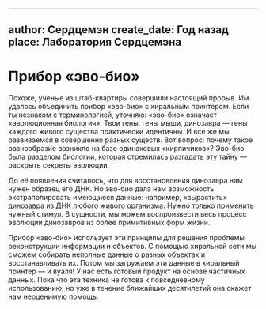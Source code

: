 
---
author: Сердцемэн
create_date: Год назад
place: Лаборатория Сердцемэна
---

# Прибор «эво-био»


Похоже, ученые из штаб-квартиры совершили настоящий прорыв. Им удалось объединить прибор «эво-био» с хиральным принтером. Если ты незнаком с терминологией, уточняю: «эво-био» означает «эволюционная биология». Твои гены, гены мыши, динозавра — гены каждого живого существа практически идентичны. И все же мы развиваемся в совершенно разных существ. Вот вопрос: почему такое разнообразие возникло на базе одинаковых «кирпичиков»? Эво-био была разделом биологии, которая стремилась разгадать эту тайну — раскрыть секреты эволюции.


До её появления считалось, что для восстановления динозавра нам нужен образец его ДНК. Но эво-био дала нам возможность экстраполировать имеющиеся данные: например, «вырастить» динозавра из ДНК любого живого организма. Нужно только применить нужный стимул. В сущности, мы можем воспроизвести весь процесс эволюции динозавров из более примитивных форм жизни. 


Прибор «эво-био» использует эти принципы для решения проблемы реконструкции информации и объектов. С помощью хиральной сети мы сможем собирать неполные данные о разных объектах и восстанавливать их. Потом мы загружаем эти данные в хиральный принтер — и вуаля! У нас есть готовый продукт на основе частичных данных. Пока что эта техника не готова к повседневному использованию, но уже в течение ближайших десятилетий она окажет нам неоценимую помощь.




